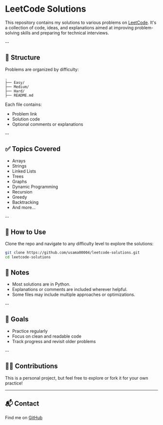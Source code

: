# LeetCode Solutions

This repository contains my solutions to various problems on [LeetCode](https://leetcode.com/). It's a collection of code, ideas, and explanations aimed at improving problem-solving skills and preparing for technical interviews.

--

## 📁 Structure

Problems are organized by difficulty:

```
.
├── Easy/
├── Medium/
├── Hard/
├── README.md
```

Each file contains:
- Problem link
- Solution code
- Optional comments or explanations

--

## ✅ Topics Covered

- Arrays  
- Strings  
- Linked Lists  
- Trees  
- Graphs  
- Dynamic Programming  
- Recursion  
- Greedy  
- Backtracking  
- And more...

--

## 🚀 How to Use

Clone the repo and navigate to any difficulty level to explore the solutions:

```bash
git clone https://github.com/usama00004/leetcode-solutions.git
cd leetcode-solutions
```

## 📌 Notes

- Most solutions are in Python.
- Explanations or comments are included wherever helpful.
- Some files may include multiple approaches or optimizations.

--

## 🎯 Goals

- Practice regularly  
- Focus on clean and readable code  
- Track progress and revisit older problems  

--

## 🙋‍♂️ Contributions

This is a personal project, but feel free to explore or fork it for your own practice!

---

## 📬 Contact

Find me on [GitHub](https://github.com/usama00004)
